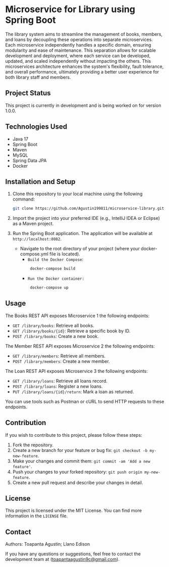 # Microservice for Library using Spring Boot

The library system aims to streamline the management of books, members, and loans by decoupling these operations into separate microservices. Each microservice independently handles a specific domain, ensuring modularity and ease of maintenance. This separation allows for scalable development and deployment, where each service can be developed, updated, and scaled independently without impacting the others. This microservices architecture enhances the system's flexibility, fault tolerance, and overall performance, ultimately providing a better user experience for both library staff and members.

## Project Status

This project is currently in development and is being worked on for version 1.0.0.

## Technologies Used

- Java 17
- Spring Boot
- Maven
- MySQL
- Spring Data JPA
- Docker

## Installation and Setup

1. Clone this repository to your local machine using the following command:
    ```bash
    git clone https://github.com/Agustin199811/microservice-library.git

2. Import the project into your preferred IDE (e.g., IntelliJ IDEA or Eclipse) as a Maven project.

3. Run the Spring Boot application. The application will be available at `http://localhost:8082`.
    - Navigate to the root directory of your project (where your docker-compose.yml file is located).
        - `Build the Docker Compose`:
            ```bash
             docker-compose build
        - `Run the Docker container:`
            ```bash
             docker-compose up

## Usage


The Books REST API exposes Microservice 1 the following endpoints:

- `GET /library/books`: Retrieve all books.
- `GET /library/books/{id}`: Retrieve a specific book by ID.
- `POST /library/books`: Create a new book.


The Member REST API exposes  Microservice 2 the following endpoints:

- `GET /library/members`: Retrieve all members.
- `POST /library/members`: Create a new member.

The Loan REST API exposes Microservice 3 the following endpoints:

- `GET /library/loans`: Retrieve all loans record.
- `POST /library/loans`: Register a new loans.
- `PUT /library/loans/{id}/return`: Mark a loan as returned.

You can use tools such as Postman or cURL to send HTTP requests to these endpoints.

## Contribution

If you wish to contribute to this project, please follow these steps:

1. Fork the repository.
2. Create a new branch for your feature or bug fix: `git checkout -b my-new-feature`.
3. Make your changes and commit them: `git commit -am 'Add a new feature'`.
4. Push your changes to your forked repository: `git push origin my-new-feature`.
5. Create a new pull request and describe your changes in detail.

## License

This project is licensed under the MIT License. You can find more information in the `LICENSE` file.

## Contact
Authors: Toapanta Agustin; Llano Edison

If you have any questions or suggestions, feel free to contact the development team at (toapantaagustin9c@gmail.com).
